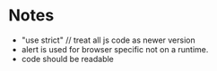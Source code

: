 # Notes
- "use strict" // treat all js code as newer version
- alert is used for browser specific not on a runtime.
- code should be readable